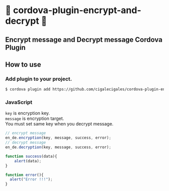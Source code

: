 # :full_moon_with_face: cordova-plugin-encrypt-and-decrypt :new_moon_with_face:

## Encrypt message and Decrypt message Cordova Plugin

## How to use
### Add plugin to your project.

```bash
$ cordova plugin add https://github.com/cigalecigales/cordova-plugin-encrypt-and-decrypt.git
```


### JavaScript
`key` is encryption key.<br>
`message` is encryption target.<br>
You must set same key when you decrypt message.<br>

```js
// encrypt message
en_de.encryption(key, message, success, error);
// decrypt message
en_de.decryption(key, message, success, error);

function success(data){
	alert(data);
}

function error(){
  alert("Error !!!");
}
```
